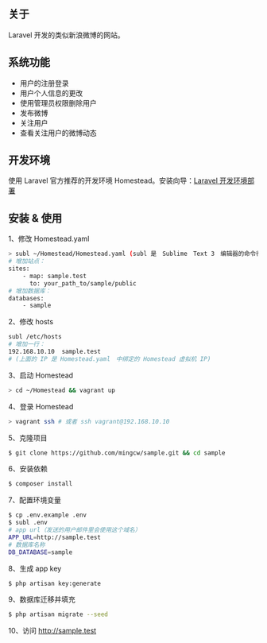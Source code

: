 ## 关于
Laravel 开发的类似新浪微博的网站。

## 系统功能
- 用户的注册登录
- 用户个人信息的更改
- 使用管理员权限删除用户
- 发布微博
- 关注用户
- 查看关注用户的微博动态

## 开发环境
使用 Laravel 官方推荐的开发环境 Homestead。安装向导：[Laravel 开发环境部署](https://laravel-china.org/docs/laravel-development-environment/5.5)

## 安装 & 使用
1、修改 Homestead.yaml
```bash
> subl ~/Homestead/Homestead.yaml (subl 是　Sublime　Text 3　编辑器的命令行接口，您也可以使用 vim, vscode 等编辑文件)
# 增加站点：
sites:
    - map: sample.test
      to: your_path_to/sample/public
# 增加数据库：
databases:
    - sample
```
2、修改 hosts
```bash
subl /etc/hosts
# 增加一行：
192.168.10.10  sample.test
# (上面的 IP 是 Homestead.yaml　中绑定的 Homestead 虚拟机 IP)
```

3、启动 Homestead
```bash
> cd ~/Homestead && vagrant up
```

4、登录 Homestead
```bash
> vagrant ssh # 或者 ssh vagrant@192.168.10.10
```

5、克隆项目
```bash
$ git clone https://github.com/mingcw/sample.git && cd sample
```

6、安装依赖
```bash
$ composer install
```

7、配置环境变量
```bash
$ cp .env.example .env
$ subl .env
# app url（发送的用户邮件里会使用这个域名）
APP_URL=http://sample.test
# 数据库名称
DB_DATABASE=sample
```

8、生成 app key
```bash
$ php artisan key:generate
```

9、数据库迁移并填充
```bash
$ php artisan migrate --seed
```

10、访问 http://sample.test
